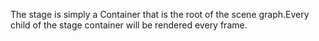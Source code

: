 The stage is simply a Container that is the root of the scene graph.Every child of the stage container will be rendered every frame.